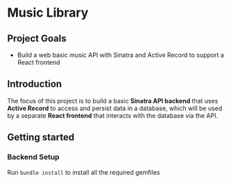 # Music Library

## Project Goals

- Build a web basic music API with Sinatra and Active Record to support a React
  frontend

## Introduction

The focus of this project is to build a basic **Sinatra API backend** that uses
**Active Record** to access and persist data in a database, which will be used
by a separate **React frontend** that interacts with the database via the API.

## Getting started
### Backend Setup
Run `bundle install` to install all the required gemfiles


